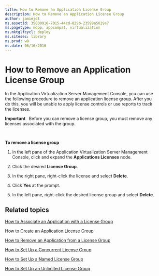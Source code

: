 ```yaml
---
title: How to Remove an Application License Group
description: How to Remove an Application License Group
author: jamiejdt
ms.assetid: 35830916-7015-44cd-829b-23599a5029a7
ms.pagetype: mdop, appcompat, virtualization
ms.mktglfcycl: deploy
ms.sitesec: library
ms.prod: w8
ms.date: 06/16/2016
---
```



# How to Remove an Application License Group


In the Application Virtualization Server Management Console, you can use the following procedure to remove an application license group. After you do this, you will be unable to apply license controls or use reports to track the licenses.

**Important**  
Before you can remove a license group, you must remove any licenses associated with the group.

 

**To remove a license group**

1.  In the left pane of the Application Virtualization Server Management Console, click and expand the **Applications Licenses** node.

2.  Click the desired **License Group**.

3.  In the right pane, right-click the license and select **Delete**.

4.  Click **Yes** at the prompt.

5.  In the left pane, right-click the desired license group and select **Delete**.

## Related topics


[How to Associate an Application with a License Group](how-to-associate-an-application-with-a-license-group.md)

[How to Create an Application License Group](how-to-create-an-application-license-group.md)

[How to Remove an Application from a License Group](how-to-remove-an-application-from-a-license-group.md)

[How to Set Up a Concurrent License Group](how-to-set-up-a-concurrent-license-group.md)

[How to Set Up a Named License Group](how-to-set-up-a-named-license-group.md)

[How to Set Up an Unlimited License Group](how-to-set-up-an-unlimited-license-group.md)

 

 





